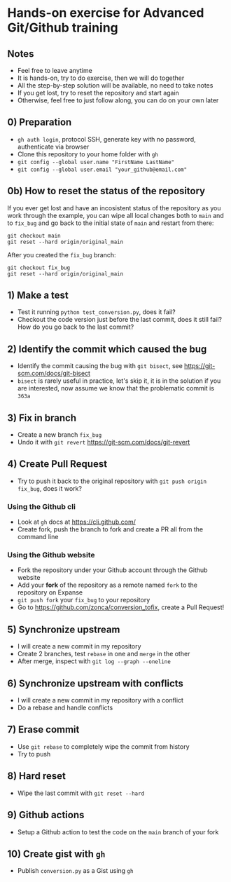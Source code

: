 # Hands-on exercise for Advanced Git/Github training

## Notes

* Feel free to leave anytime
* It is hands-on, try to do exercise, then we will do together
* All the step-by-step solution will be available, no need to take notes
* If you get lost, try to reset the repository and start again
* Otherwise, feel free to just follow along, you can do on your own later

## 0) Preparation

* `gh auth login`, protocol SSH, generate key with no password, authenticate via browser
* Clone this repository to your home folder with `gh`
* `git config --global user.name "FirstName LastName"`
* `git config --global user.email "your_github@email.com"`


## 0b) How to reset the status of the repository

If you ever get lost and have an incosistent status of the repository as you work through the example, you can wipe all local changes both to `main` and to `fix_bug` and go back to the initial state of `main` and restart from there:

    git checkout main
    git reset --hard origin/original_main

After you created the `fix_bug` branch:

    git checkout fix_bug
    git reset --hard origin/original_main

## 1) Make a test

* Test it running `python test_conversion.py`, does it fail?
* Checkout the code version just before the last commit, does it still fail? How do you go back to the last commit?

## 2) Identify the commit which caused the bug

* Identify the commit causing the bug with `git bisect`, see <https://git-scm.com/docs/git-bisect>
* `bisect` is rarely useful in practice, let's skip it, it is in the solution if you are interested, now assume we know that the problematic commit is `363a`

## 3) Fix in branch

* Create a new branch `fix_bug`
* Undo it with `git revert` <https://git-scm.com/docs/git-revert>

## 4) Create Pull Request

* Try to push it back to the original repository with `git push origin fix_bug`, does it work?

### Using the Github cli

* Look at `gh` docs at <https://cli.github.com/>
* Create fork, push the branch to fork and create a PR all from the command line

### Using the Github website

* Fork the repository under your Github account through the Github website
* Add your **fork** of the repository as a remote named `fork` to the repository on Expanse
* `git push fork` your `fix_bug` to your repository
* Go to <https://github.com/zonca/conversion_tofix>, create a Pull Request!

## 5) Synchronize upstream

* I will create a new commit in my repository
* Create 2 branches, test `rebase` in one and `merge` in the other
* After merge, inspect with `git log --graph --oneline`

## 6) Synchronize upstream with conflicts

* I will create a new commit in my repository with a conflict
* Do a rebase and handle conflicts

## 7) Erase commit

* Use `git rebase` to completely wipe the commit from history
* Try to push

## 8) Hard reset

* Wipe the last commit with `git reset --hard`

## 9) Github actions

* Setup a Github action to test the code on the `main` branch of your fork

## 10) Create gist with `gh`

* Publish `conversion.py` as a Gist using `gh`
